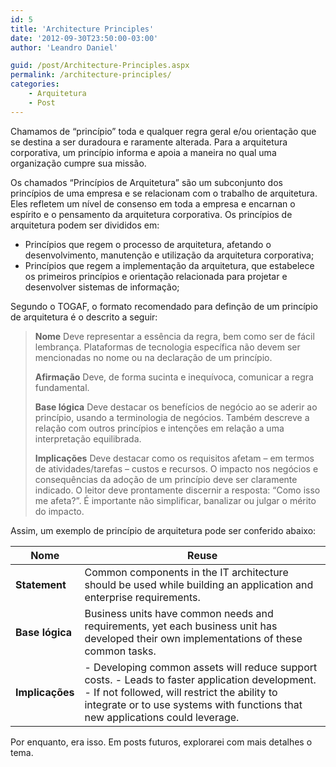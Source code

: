 ```yaml
---
id: 5
title: 'Architecture Principles'
date: '2012-09-30T23:50:00-03:00'
author: 'Leandro Daniel'

guid: /post/Architecture-Principles.aspx
permalink: /architecture-principles/
categories:
    - Arquitetura
    - Post
---
```


Chamamos de “princípio” toda e qualquer regra geral e/ou orientação que se destina a ser duradoura e raramente alterada. Para a arquitetura corporativa, um princípio informa e apoia a maneira no qual uma organização cumpre sua missão.

Os chamados “Princípios de Arquitetura” são um subconjunto dos princípios de uma empresa e se relacionam com o trabalho de arquitetura. Eles refletem um nível de consenso em toda a empresa e encarnan o espírito e o pensamento da arquitetura corporativa. Os princípios de arquitetura podem ser divididos em:

- Princípios que regem o processo de arquitetura, afetando o desenvolvimento, manutenção e utilização da arquitetura corporativa;
- Princípios que regem a implementação da arquitetura, que estabelece os primeiros princípios e orientação relacionada para projetar e desenvolver sistemas de informação;

Segundo o TOGAF, o formato recomendado para definção de um princípio de arquitetura é o descrito a seguir:

> **Nome** Deve representar a essência da regra, bem como ser de fácil lembrança. Plataformas de tecnologia específica não devem ser mencionadas no nome ou na declaração de um princípio.
> 
> **Afirmação** Deve, de forma sucinta e inequívoca, comunicar a regra fundamental.
> 
> **Base lógica** Deve destacar os benefícios de negócio ao se aderir ao princípio, usando a terminologia de negócios. Também descreve a relação com outros princípios e intenções em relação a uma interpretação equilibrada.
> 
> **Implicações** Deve destacar como os requisitos afetam – em termos de atividades/tarefas – custos e recursos. O impacto nos negócios e consequências da adoção de um princípio deve ser claramente indicado. O leitor deve prontamente discernir a resposta: “Como isso me afeta?”. É importante não simplificar, banalizar ou julgar o mérito do impacto.

Assim, um exemplo de princípio de arquitetura pode ser conferido abaixo:

| **Nome** | Reuse |
|---|---|
| **Statement** | Common components in the IT architecture should be used while building an application and enterprise requirements. |
| **Base lógica** | Business units have common needs and requirements, yet each business unit has developed their own implementations of these common tasks. |
| **Implicações** | - Developing common assets will reduce support costs. - Leads to faster application development. - If not followed, will restrict the ability to integrate or to use systems with functions that new applications could leverage. |

Por enquanto, era isso. Em posts futuros, explorarei com mais detalhes o tema.